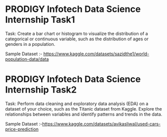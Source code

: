 # PRODIGY Infotech Data Science Internship Task1
Task: Create a bar chart or histogram to visualize the distribution of a categorical or continuous variable, such as the distribution of ages or genders in a population.

Sample Dataset :- https://www.kaggle.com/datasets/sazidthe1/world-population-data/data

# PRODIGY Infotech Data Science Internship Task2
Task: Perform data cleaning and exploratory data analysis (EDA) on a dataset of your choice, such as the Titanic dataset from Kaggle. Explore the relationships between variables and identify patterns and trends in the data.

Sample Dataset :-https://www.kaggle.com/datasets/avikasliwal/used-cars-price-prediction
